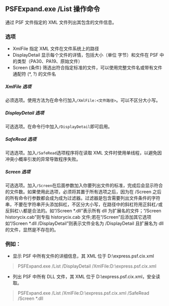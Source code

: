## PSFExpand.exe /List 操作命令
通过 PSF 文件指定的 XML 文件列出其包含的文件信息。
### 选项
- XmlFile 指定 XML 文件在文件系统上的路径
- DisplayDetail 显示每个文件的详情，包括大小（单位 字节）和文件在 PSF 中的类型（PA30、PA19、原始文件）
- Screen {条件} 筛选出符合指定标准的文件，可以使用完整文件名或带有文件通配符 (\*, ?) 的文件名
##### XmlFile 选项
必须选项。使用方法为在命令行加入`/XmlFile:<文件路径>`。可以不区分大小写。
##### DisplayDetail 选项
可选选项。在命令行中加入`/DisplayDetail`即可启用。
##### SafeRead 选项
可选选项。加入`/SafeRead`选项程序将在读取 XML 文件时使用单线程，以避免因冲突小概率引发的异常导致程序失败。
##### Screen 选项
可选选项。加入`/Screen`在后面参数加入你要列出文件的标准，完成后会显示符合的文件数。如果使用此选项，必须将其置于所有选项之后，因为在 /Screen 之后的所有命令行参数都会成为成为过滤器。过滤器是包含需要列出文件条件的字符串，不要在字符串开头添加斜杠，不区分大小写，在路径中的斜杠符用正斜杠`/`或反斜杠`\\`都是合法的。如“/Screen \*.dll”表示所有 dll 为扩展名的文件；“/Screen historycix.cab”则专指 historycix.cab 文件;若在“/Screen”后添加其它选项如“/Screen \*.dll /DisplayDetail”则表示文件全名为 /DisplayDetail 且扩展名为 dll 的文件，显然是不存在的。
### 例如：
- 显示 PSF 中所有文件的详细信息，其 XML 位于 D:\express.psf.cix.xml
>PSFExpand.exe /List /DisplayDetail /XmlFile:D:\express.psf.cix.xml

- 列出 PSF 中所有 DLL 文件，其 XML 位于 D:\express.psf.cix.xml，安全读取。
>PSFExpand.exe /List /XmlFile:D:\express.psf.cix.xml /SafeRead /Screen \*.dll
